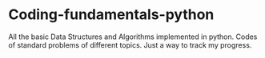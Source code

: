 # Coding-fundamentals-python
All the basic Data Structures and Algorithms implemented in python. Codes of standard problems of different topics. Just a way to track my progress.
